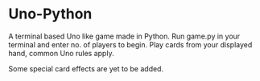 # Uno-Python
A terminal based Uno like game made in Python. Run game.py in your terminal and enter no. of players to begin. Play cards from your displayed hand, common Uno rules apply.

Some special card effects are yet to be added.
